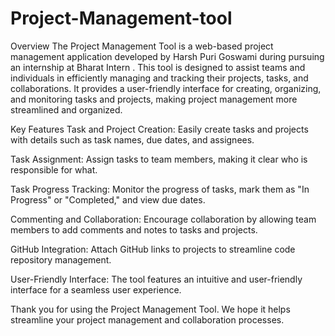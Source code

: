 # Project-Management-tool

Overview
The Project Management Tool is a web-based project management application developed by Harsh Puri Goswami during pursuing an internship at Bharat Intern . This tool is designed to assist teams and individuals in efficiently managing and tracking their projects, tasks, and collaborations. It provides a user-friendly interface for creating, organizing, and monitoring tasks and projects, making project management more streamlined and organized.

Key Features
Task and Project Creation: Easily create tasks and projects with details such as task names, due dates, and assignees.

Task Assignment: Assign tasks to team members, making it clear who is responsible for what.

Task Progress Tracking: Monitor the progress of tasks, mark them as "In Progress" or "Completed," and view due dates.

Commenting and Collaboration: Encourage collaboration by allowing team members to add comments and notes to tasks and projects.

GitHub Integration: Attach GitHub links to projects to streamline code repository management.

User-Friendly Interface: The tool features an intuitive and user-friendly interface for a seamless user experience.

Thank you for using the Project Management Tool. We hope it helps streamline your project management and collaboration processes.
